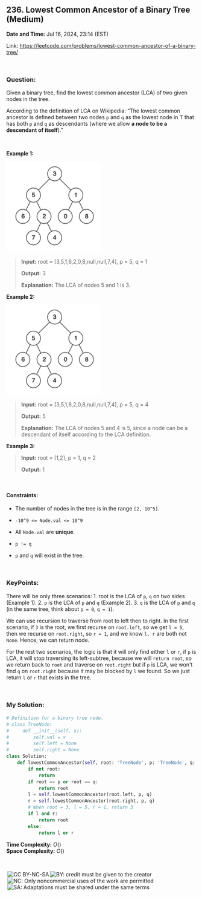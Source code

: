 ## 236. Lowest Common Ancestor of a Binary Tree (Medium)
**Date and Time:** Jul 16, 2024, 23:14 (EST)

Link: https://leetcode.com/problems/lowest-common-ancestor-of-a-binary-tree/

<br>

### Question:
Given a binary tree, find the lowest common ancestor (LCA) of two given nodes in the tree.

According to the definition of LCA on Wikipedia: “The lowest common ancestor is defined between two nodes `p` and `q` as the lowest node in T that has both `p` and `q` as descendants (where we allow **a node to be a descendant of itself**).”

<br>

**Example 1:**

<img src="../images/236_1.png" width=250>

> **Input:** root = [3,5,1,6,2,0,8,null,null,7,4], p = 5, q = 1
> 
> **Output:** 3
>
> **Explanation:** The LCA of nodes 5 and 1 is 3.

**Example 2:**

<img src="../images/236_2.png" width=250>

> **Input:** root = [3,5,1,6,2,0,8,null,null,7,4], p = 5, q = 4
> 
> **Output:** 5
>
> **Explanation:** The LCA of nodes 5 and 4 is 5, since a node can be a descendant of itself according to the LCA definition.

**Example 3:**
> **Input:** root = [1,2], p = 1, q = 2
> 
> **Output:** 1

<br>

#### Constraints:
* The number of nodes in the tree is in the range `[2, 10^5]`.

* `-10^9 <= Node.val <= 10^9`

* All `Node.val` are **unique**.

* `p != q`

* `p` and `q` will exist in the tree.

<br>

### KeyPoints: 
There will be only three scenarios: 1. root is the LCA of `p`, `q` on two sides (Example 1). 2. `p` is the LCA of `p` and `q` (Example 2). 3. `q` is the LCA of `p` and `q` (in the same tree, think about `p = 0`, `q = 1`). 

We can use recursion to traverse from root to left then to right. In the first scenario, if `3` is the root, we first recurse on `root.left`, so we get `l = 5`, then we recurse on `root.right`, so `r = 1`, and we know `l, r` are both not `None`. Hence, we can return node.

For the rest two scenarios, the logic is that it will only find either `l` or `r`, if `p` is LCA, it will stop traversing its left-subtree, because we will `return root`, so we return back to `root` and traverse on `root.right` but if `p` is LCA, we won't find `q` on `root.right` because it may be blocked by `l` we found. So we just return `l` or `r` that exists in the tree.

<br>

### My Solution:
```python
# Definition for a binary tree node.
# class TreeNode:
#     def __init__(self, x):
#         self.val = x
#         self.left = None
#         self.right = None
class Solution:
    def lowestCommonAncestor(self, root: 'TreeNode', p: 'TreeNode', q: 'TreeNode') -> 'TreeNode':
        if not root:
            return
        if root == p or root == q:
            return root
        l = self.lowestCommonAncestor(root.left, p, q)
        r = self.lowestCommonAncestor(root.right, p, q)
        # When root = 3, l = 5, r = 1, return 3
        if l and r:
            return root
        else:
            return l or r
```
**Time Complexity:** $O()$ <br>
**Space Complexity:** $O()$

<br>

<img style="height:22px!important;margin-left:3px;vertical-align:text-bottom;" src="https://mirrors.creativecommons.org/presskit/icons/cc.svg?ref=chooser-v1" alt="CC BY-NC-SA" title="CC BY-NC-SA"><img style="height:22px!important;margin-left:3px;vertical-align:text-bottom;" src="https://mirrors.creativecommons.org/presskit/icons/by.svg?ref=chooser-v1" alt="BY: credit must be given to the creator" title="BY: credit must be given to the creator"><img style="height:22px!important;margin-left:3px;vertical-align:text-bottom;" src="https://mirrors.creativecommons.org/presskit/icons/nc.svg?ref=chooser-v1" alt="NC: Only noncommercial uses of the work are permitted" title="NC: Only noncommercial uses of the work are permitted"><img style="height:22px!important;margin-left:3px;vertical-align:text-bottom;" src="https://mirrors.creativecommons.org/presskit/icons/sa.svg?ref=chooser-v1" alt="SA: Adaptations must be shared under the same terms" title="SA: Adaptations must be shared under the same terms">